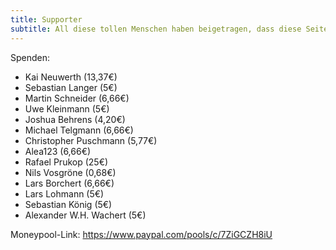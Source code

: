 ```yaml
---
title: Supporter
subtitle: All diese tollen Menschen haben beigetragen, dass diese Seite entsteht <3
---
```


Spenden:

- Kai Neuwerth (13,37€)
- Sebastian Langer (5€)
- Martin Schneider (6,66€)
- Uwe Kleinmann (5€)
- Joshua Behrens (4,20€)
- Michael Telgmann (6,66€)
- Christopher Puschmann (5,77€)
- Alea123 (6,66€)
- Rafael Prukop (25€)
- Nils Vosgröne (0,68€)
- Lars Borchert (6,66€)
- Lars Lohmann (5€)
- Sebastian König (5€)
- Alexander W.H. Wachert (5€)

Moneypool-Link: https://www.paypal.com/pools/c/7ZiGCZH8iU
